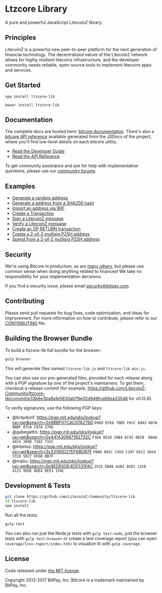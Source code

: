 Ltzcore Library
=======

A pure and powerful JavaScript LitecoinZ library.

## Principles

LitecoinZ is a powerful new peer-to-peer platform for the next generation of financial technology. The decentralized nature of the LitecoinZ network allows for highly resilient litecoinz infrastructure, and the developer community needs reliable, open-source tools to implement litecoinz apps and services.

## Get Started

```
npm install ltzcore-lib
```

```
bower install ltzcore-lib
```

## Documentation

The complete docs are hosted here: [bitcore documentation](http://bitcore.io/guide/). There's also a [bitcore API reference](http://bitcore.io/api/) available generated from the JSDocs of the project, where you'll find low-level details on each bitcore utility.

- [Read the Developer Guide](http://bitcore.io/guide/)
- [Read the API Reference](http://bitcore.io/api/)

To get community assistance and ask for help with implementation questions, please use our [community forums](https://forum.bitcore.io/).

## Examples

* [Generate a random address](https://github.com/LitecoinZ-Community/ltzcore-lib/blob/master/docs/examples.md#generate-a-random-address)
* [Generate a address from a SHA256 hash](https://github.com/LitecoinZ-Community/ltzcore-lib/blob/master/docs/examples.md#generate-a-address-from-a-sha256-hash)
* [Import an address via WIF](https://github.com/LitecoinZ-Community/ltzcore-lib/blob/master/docs/examples.md#import-an-address-via-wif)
* [Create a Transaction](https://github.com/LitecoinZ-Community/ltzcore-lib/blob/master/docs/examples.md#create-a-transaction)
* [Sign a LitecoinZ message](https://github.com/LitecoinZ-Community/ltzcore-lib/blob/master/docs/examples.md#sign-a-litecoinz-message)
* [Verify a LitecoinZ message](https://github.com/LitecoinZ-Community/ltzcore-lib/blob/master/docs/examples.md#verify-a-litecoinz-message)
* [Create an OP RETURN transaction](https://github.com/LitecoinZ-Community/ltzcore-lib/blob/master/docs/examples.md#create-an-op-return-transaction)
* [Create a 2-of-3 multisig P2SH address](https://github.com/LitecoinZ-Community/ltzcore-lib/blob/master/docs/examples.md#create-a-2-of-3-multisig-p2sh-address)
* [Spend from a 2-of-2 multisig P2SH address](https://github.com/LitecoinZ-Community/ltzcore-lib/blob/master/docs/examples.md#spend-from-a-2-of-2-multisig-p2sh-address)


## Security

We're using Bitcore in production, as are [many others](http://bitcore.io#projects), but please use common sense when doing anything related to finances! We take no responsibility for your implementation decisions.

If you find a security issue, please email security@bitpay.com.

## Contributing

Please send pull requests for bug fixes, code optimization, and ideas for improvement. For more information on how to contribute, please refer to our [CONTRIBUTING](https://github.com/LitecoinZ-Community/ltzcore-lib/blob/master/CONTRIBUTING.md) file.

## Building the Browser Bundle

To build a ltzcore-lib full bundle for the browser:

```sh
gulp browser
```

This will generate files named `ltzcore-lib.js` and `ltzcore-lib.min.js`.

You can also use our pre-generated files, provided for each release along with a PGP signature by one of the project's maintainers. To get them, checkout a release commit (for example, https://github.com/LitecoinZ-Community/ltzcore-lib/commit/e33b6e3ba6a1e5830a079e02d949fce69ea33546 for v0.12.6).

To verify signatures, use the following PGP keys:
- @braydonf: https://pgp.mit.edu/pks/lookup?op=get&search=0x9BBF07CAC07A276D `D909 EFE6 70B5 F6CC 89A3 607A 9BBF 07CA C07A 276D`
- @gabegattis: https://pgp.mit.edu/pks/lookup?op=get&search=0x441430987182732C `F3EA 8E28 29B4 EC93 88CB  B0AA 4414 3098 7182 732C`
- @kleetus: https://pgp.mit.edu/pks/lookup?op=get&search=0x33195D27EF6BDB7F `F8B0 891C C459 C197 65C2 5043 3319 5D27 EF6B DB7F`
- @matiu: https://pgp.mit.edu/pks/lookup?op=get&search=0x9EDE6DE4DE531FAC `25CE ED88 A1B1 0CD1 12CD  4121 9EDE 6DE4 DE53 1FAC`


## Development & Tests

```sh
git clone https://github.com/LitecoinZ-Community/ltzcore-lib
cd ltzcore-lib
npm install
```

Run all the tests:

```sh
gulp test
```

You can also run just the Node.js tests with `gulp test:node`, just the browser tests with `gulp test:browser`
or create a test coverage report (you can open `coverage/lcov-report/index.html` to visualize it) with `gulp coverage`.

## License

Code released under [the MIT license](https://github.com/LitecoinZ-Community/ltzcore-lib/blob/master/LICENSE).

Copyright 2013-2017 BitPay, Inc. Bitcore is a trademark maintained by BitPay, Inc.
